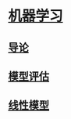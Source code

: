 <link rel='stylesheet' href='../../style/index.css'>
<script src='../../style/index.js'></script>

# [机器学习](../index.html)

## [导论](./Introduction.html)

## [模型评估](./Evaluation.html)

## [线性模型](./LinearModel.html)